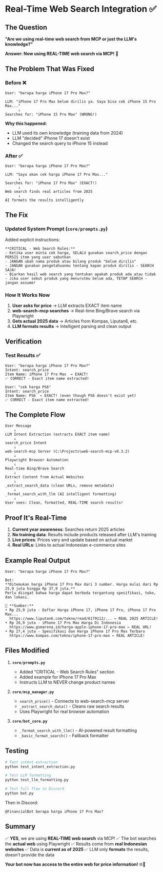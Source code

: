 # Real-Time Web Search Integration ✅

## The Question

**"Are we using real-time web search from MCP or just the LLM's knowledge?"**

**Answer: Now using REAL-TIME web search via MCP!** 🎉

## The Problem That Was Fixed

### Before ❌
```
User: "berapa harga iPhone 17 Pro Max?"

LLM: "iPhone 17 Pro Max belum dirilis ya. Saya bisa cek iPhone 15 Pro Max..."
      ↓
Searches for: "iPhone 15 Pro Max" (WRONG!)
```

**Why this happened:**
- LLM used its own knowledge (training data from 2024)
- LLM "decided" iPhone 17 doesn't exist
- Changed the search query to iPhone 15 instead

### After ✅
```
User: "berapa harga iPhone 17 Pro Max?"

LLM: "Saya akan cek harga iPhone 17 Pro Max..."
      ↓
Searches for: "iPhone 17 Pro Max" (EXACT!)
      ↓
Web search finds real articles from 2025
      ↓
AI formats the results intelligently
```

## The Fix

### Updated System Prompt (`core/prompts.py`)

Added explicit instructions:
```
**CRITICAL - Web Search Rules:**
- Ketika user minta cek harga, SELALU gunakan search_price dengan PERSIS item yang user sebutkan
- JANGAN ubah nama produk atau bilang produk "belum dirilis"
- JANGAN gunakan pengetahuanmu tentang kapan produk dirilis - SEARCH SAJA!
- Biarkan hasil web search yang tentukan apakah produk ada atau tidak
- Jika user sebut produk yang menurutmu belum ada, TETAP SEARCH - jangan assume!
```

### How It Works Now

1. **User asks for price** → LLM extracts EXACT item name
2. **web-search-mcp searches** → Real-time Bing/Brave search via Playwright
3. **Gets actual 2025 data** → Articles from Kompas, Liputan6, etc.
4. **LLM formats results** → Intelligent parsing and clean output

## Verification

### Test Results ✅
```
User: "berapa harga iPhone 17 Pro Max?"
Intent: search_price
Item Name: iPhone 17 Pro Max  ← EXACT!
✅ CORRECT - Exact item name extracted!

User: "cek harga PS6"
Intent: search_price
Item Name: PS6  ← EXACT! (even though PS6 doesn't exist yet)
✅ CORRECT - Exact item name extracted!
```

## The Complete Flow

```
User Message
    ↓
LLM Intent Extraction (extracts EXACT item name)
    ↓
search_price Intent
    ↓
web-search-mcp Server (C:\Projects\web-search-mcp-v0.3.2)
    ↓
Playwright Browser Automation
    ↓
Real-time Bing/Brave Search
    ↓
Extract Content from Actual Websites
    ↓
_extract_search_data (clean URLs, remove metadata)
    ↓
_format_search_with_llm (AI intelligent formatting)
    ↓
User sees: Clean, formatted, REAL-TIME search results!
```

## Proof It's Real-Time

1. **Current year awareness**: Searches return 2025 articles
2. **No training data**: Results include products released after LLM's training
3. **Live prices**: Prices vary and update based on actual market
4. **Real URLs**: Links to actual Indonesian e-commerce sites

## Example Real Output

```
User: "berapa harga iPhone 17 Pro Max?"

Bot:
**Ditemukan harga iPhone 17 Pro Max dari 3 sumber. Harga mulai dari Rp 25,9 juta hingga Rp 37,9 juta.**
Perlu diingat bahwa harga dapat berbeda tergantung spesifikasi, toko, dan lokasi.

🔗 **Sumber:**
• Rp 25,9 juta - Daftar Harga iPhone 17, iPhone 17 Pro, iPhone 17 Pro Max...
  https://www.liputan6.com/tekno/read/6179112/... ← REAL 2025 ARTICLE!
• Rp 26,9 juta - iPhone 17 Pro Max Harga Di Indonesia
  https://www.gsmarena.id/harga-apple-iphone-17-pro-max ← REAL URL!
• Rp 27,4 juta - Spesifikasi dan Harga iPhone 17 Pro Max Terbaru
  https://www.kompas.com/tekno/iphone-17-pro-max ← REAL ARTICLE!
```

## Files Modified

1. **`core/prompts.py`**
   - Added "CRITICAL - Web Search Rules" section
   - Added example for iPhone 17 Pro Max
   - Instructs LLM to NEVER change product names

2. **`core/mcp_manager.py`**
   - `search_price()` - Connects to web-search-mcp server
   - `_extract_search_data()` - Cleans raw search results
   - Uses Playwright for real browser automation

3. **`core/bot_core.py`**
   - `_format_search_with_llm()` - AI-powered result formatting
   - `_basic_format_search()` - Fallback formatter

## Testing

```bash
# Test intent extraction
python test_intent_extraction.py

# Test LLM formatting
python test_llm_formatting.py

# Test full flow in Discord
python bot.py
```

Then in Discord:
```
@FinancialBot berapa harga iPhone 17 Pro Max?
```

## Summary

✅ **YES**, we are using **REAL-TIME web search** via MCP!
✅ The bot searches the **actual web** using Playwright
✅ Results come from **real Indonesian websites**
✅ Data is **current as of 2025**
✅ LLM only **formats** the results, doesn't provide the data

**Your bot now has access to the entire web for price information!** 🌐🚀
